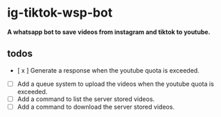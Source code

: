  # ig-tiktok-wsp-bot

 **A whatsapp bot to save videos from instagram and tiktok to youtube.**

 ## todos

- [ x ] Generate a response when the youtube quota is exceeded.
- [ ] Add a queue system to upload the videos when the youtube quota is exceeded.
- [ ] Add a command to list the server stored videos.
- [ ] Add a command to download the server stored videos.